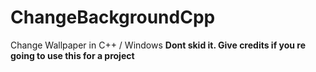 # ChangeBackgroundCpp
Change Wallpaper in C++ / Windows **Dont skid it. Give credits if you re going to use this for a project**
